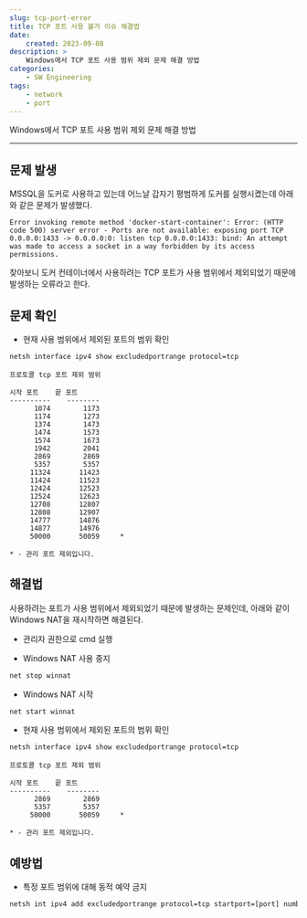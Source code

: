 ```yaml
---
slug: tcp-port-error
title: TCP 포트 사용 불가 이슈 해결법
date:
    created: 2023-09-08
description: >
    Windows에서 TCP 포트 사용 범위 제외 문제 해결 방법
categories:
    - SW Engineering
tags:
    - network
    - port
---
```


Windows에서 TCP 포트 사용 범위 제외 문제 해결 방법  

<!-- more -->

---

## 문제 발생

MSSQL을 도커로 사용하고 있는데 어느날 갑자기 평범하게 도커를 실행시켰는데 아래와 같은 문제가 발생했다.  

```
Error invoking remote method 'docker-start-container': Error: (HTTP code 500) server error - Ports are not available: exposing port TCP 0.0.0.0:1433 -> 0.0.0.0:0: listen tcp 0.0.0.0:1433: bind: An attempt was made to access a socket in a way forbidden by its access permissions.
```

찾아보니 도커 컨테이너에서 사용하려는 TCP 포트가 사용 범위에서 제외되었기 때문에 발생하는 오류라고 한다.  

## 문제 확인

- 현재 사용 범위에서 제외된 포트의 범위 확인

```bat
netsh interface ipv4 show excludedportrange protocol=tcp
```
```
프로토콜 tcp 포트 제외 범위

시작 포트    끝 포트
----------    --------
      1074        1173
      1174        1273
      1374        1473
      1474        1573
      1574        1673
      1942        2041
      2869        2869
      5357        5357
     11324       11423
     11424       11523
     12424       12523
     12524       12623
     12708       12807
     12808       12907
     14777       14876
     14877       14976
     50000       50059     *

* - 관리 포트 제외입니다.
```

## 해결법

사용하려는 포트가 사용 범위에서 제외되었기 때문에 발생하는 문제인데, 아래와 같이 Windows NAT을 재시작하면 해결된다.  

- 관리자 권한으로 cmd 실행

- Windows NAT 사용 중지

```bat
net stop winnat
```

- Windows NAT 시작

```bat
net start winnat
```

- 현재 사용 범위에서 제외된 포트의 범위 확인

```bat
netsh interface ipv4 show excludedportrange protocol=tcp
```
```
프로토콜 tcp 포트 제외 범위

시작 포트    끝 포트
----------    --------
      2869        2869
      5357        5357
     50000       50059     *

* - 관리 포트 제외입니다.
```

## 예방법

- 특정 포트 범위에 대해 동적 예약 금지

```bat
netsh int ipv4 add excludedportrange protocol=tcp startport=[port] numberofports=[int]
```